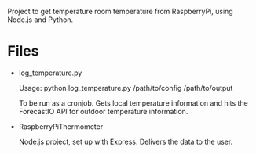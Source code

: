 Project to get temperature room temperature from RaspberryPi, using Node.js and Python.

Files
=====

* log_temperature.py

	Usage: python log_temperature.py /path/to/config /path/to/output

	To be run as a cronjob. Gets local temperature information and hits the ForecastIO API for outdoor temperature information.

* RaspberryPiThermometer 

	Node.js project, set up with Express. Delivers the data to the user.

